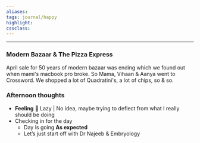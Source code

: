 ```yaml
---
aliases:  
tags: journal/happy 
highlight:  
cssclass:
---
```

---
### Modern Bazaar & The Pizza Express
April sale for 50 years of modern bazaar was ending which we found out when mami's macbook pro broke.
So Mama, Vihaan & Aanya went to Crossword. We shopped a lot of Quadratini's, a lot of chips, so & so.

### Afternoon thoughts
- **Feeling** 😤 Lazy | No idea, maybe trying to deflect from what I really should be doing
- Checking in for the day
	- Day is going **As expected**
	- Let’s just start off with Dr Najeeb & Embryology

